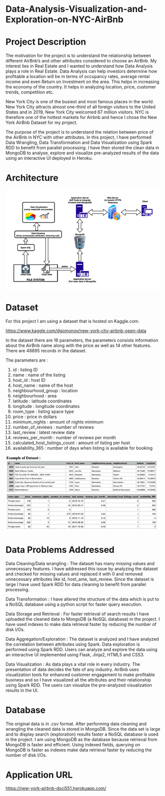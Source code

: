 # Data-Analysis-Visualization-and-Exploration-on-NYC-AirBnb

# Project Description

  The motivation for the project is to understand the relationship between different AirBnb’s and other attributes considered to choose an AirBnb. My interest lies in Real Estate and I wanted to understand how Data Analysis plays a role in Real Estate. Data Analysis can help investors determine how profitable a location will be in terms of occupancy rates, average rental income and even Return on Investment on the area. This helps in increasing the economy of the country. It helps in analyzing location, price, customer trends, competition etc.
  
  New York City is one of the busiest and most famous places in the world. New York City attracts almost one-third of all foreign visitors to the United States and in 2019, New York City welcomed 67 million visitors. NYC is therefore one of the hottest markets for Airbnb and hence I chose the New York AirBnb Dataset for my project. 
  
  The purpose of the project is to understand the relation between price of the AirBnb in NYC with other attributes. In this project, I have performed Data Wrangling, Data Transformation and Data Visualization using Spark RDD to benefit from parallel processing. I have then stored the clean data in MongoDB to analyse, explore and visualize pre-analyzed results of the data using an interactive UI deployed in Heroku.
  

# Architecture

![](/application/static/css/images/readme/architecture.png)


# Dataset 

For this project I am using a dataset that is hosted on Kaggle.com.

https://www.kaggle.com/dgomonov/new-york-city-airbnb-open-data

In the dataset there are 16 parameters, the parameters consists information about the AirBnb name along with the price as well as 14 other features. There are 48895 records in the dataset.

The parameters are : 
1. id :  listing ID
2. name : name of the listing
3. host_id : host ID
4. host_name : name of the host
5. neighbourhood_group : location
6. neighbourhood : area
7. latitude : latitude coordinates 
8. longitude : longitude coordinates
9. room_type : listing space type
10. price : price in dollars
11. minimum_nights : amount of nights minimum
12. number_of_reviews : number of reviews
13. last_review : latest review date
14. reviews_per_month : number of reviews per month
15. calculated_host_listings_count : amount of listing per host
16. availability_365 : number of days when listing is available for booking

![](/application/static/css/images/readme/exampleDataSet.png)


# Data Problems Addressed  

Data Cleaning/Data wrangling : The dataset has many missing values and unnecessary features. I have addressed this issue by analyzing the dataset and checked for missing values and replaced it with 0 and removed unnecessary attributes like id, host_ame, last_review. Since the dataset is large I have used Spark RDD for data cleaning to benefit from parallel processing.

Data Transformation : I have altered the structure of the data which is put to a NoSQL database using a python script for faster query execution.

Data Storage and Retrieval : For faster retrieval of search results I have uploaded the cleaned data to MongoDB (a NoSQL database) in the project. I have used indexes to make data retrieval faster by reducing the number of disk I/Os. 

Data Aggregation/Exploration : The dataset is analyzed and I have analyzed the correlation between attributes using Spark. Data exploration is performed using Spark RDD. Users can analyze and explore the data using an interactive UI implemented using Flask, Jinja2, HTML5 and CSS3. 

Data Visualization : As data plays a vital role in every industry. The presentation of data decides the fate of any industry. AirBnb uses visualization tools for enhanced customer engagement to make profitable business and so I have visualized all the attributes and their relationship using Spark RDD. The users can visualize the pre-analyzed visualization results in the UI.  


# Database 

The original data is in .csv format. After performing data cleaning and wrangling the cleaned data is stored in MongoDB. Since the data set is large and to display search (exploration) results faster a NoSQL database is used in the project. I am using MongoDB as the database because retrieval from MongoDB is faster and efficient. Using indexed fields, querying on MongoDB is faster as indexes make data retrieval faster by reducing the number of disk I/Os.

# Application URL 
https://new-york-airbnb-dsci551.herokuapp.com/ 



